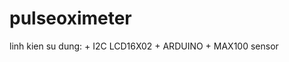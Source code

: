 # pulseoximeter
linh kien su dung: + I2C LCD16X02
                   + ARDUINO
                   + MAX100 sensor
